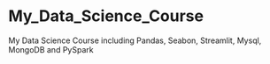 # My_Data_Science_Course
My Data Science Course including Pandas, Seabon, Streamlit, Mysql, MongoDB and PySpark
